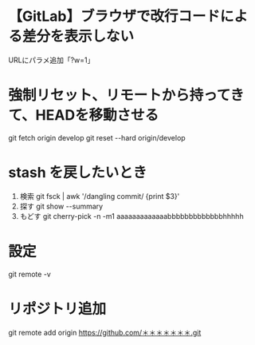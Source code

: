 # 【GitLab】ブラウザで改行コードによる差分を表示しない
URLにパラメ追加「?w=1」

# 強制リセット、リモートから持ってきて、HEADを移動させる
git fetch origin develop
git reset --hard origin/develop



# stash を戻したいとき
1. 検索
git fsck | awk '/dangling commit/ {print $3}'
2. 探す
git show --summary 
3. もどす
git cherry-pick -n -m1 aaaaaaaaaaaaabbbbbbbbbbbbbhhhhh

# 設定
git remote -v


# リポジトリ追加
git remote add origin https://github.com/＊＊＊＊＊＊＊.git


